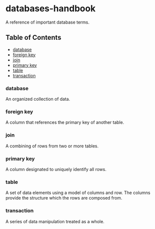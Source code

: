 # databases-handbook

A reference of important database terms.

## Table of Contents
- [database](#database)
- [foreign key](#foreign-key)
- [join](#join)
- [primary key](#primary-key)
- [table](#table)
- [transaction](#transaction)

### database
An organized collection of data.

### foreign key
A column that references the primary key of another table.

### join
A combining of rows from two or more tables.

### primary key
A column designated to uniquely identify all rows.

### table
A set of data elements using a model of columns and row. The columns provide the structure which the rows are composed from.

### transaction
A series of data manipulation treated as a whole.
